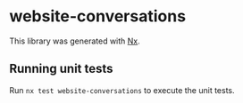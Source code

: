 # website-conversations

This library was generated with [Nx](https://nx.dev).

## Running unit tests

Run `nx test website-conversations` to execute the unit tests.
